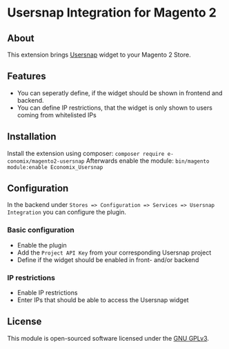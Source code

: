 # Usersnap Integration for Magento 2

## About
This extension brings [Usersnap](https://www.usersnap.com) widget to your Magento 2 Store.

## Features   
* You can seperatly define, if the widget should be shown in frontend and backend.
* You can define IP restrictions, that the widget is only shown to users coming from whitelisted IPs 

## Installation
Install the extension using composer: `composer require e-conomix/magento2-usersnap`
Afterwards enable the module: `bin/magento module:enable Economix_Usersnap`

## Configuration
In the backend under `Stores => Configuration => Services => Usersnap Integration` you can configure the plugin.

### Basic configuration
* Enable the plugin
* Add the `Project API Key` from your corresponding Usersnap project
* Define if the widget should be enabled in front- and/or backend

### IP restrictions
* Enable IP restrictions
* Enter IPs that should be able to access the Usersnap widget

## License
This module is open-sourced software licensed under the [GNU GPLv3](https://www.gnu.org/licenses/gpl-3.0.de.html). 
